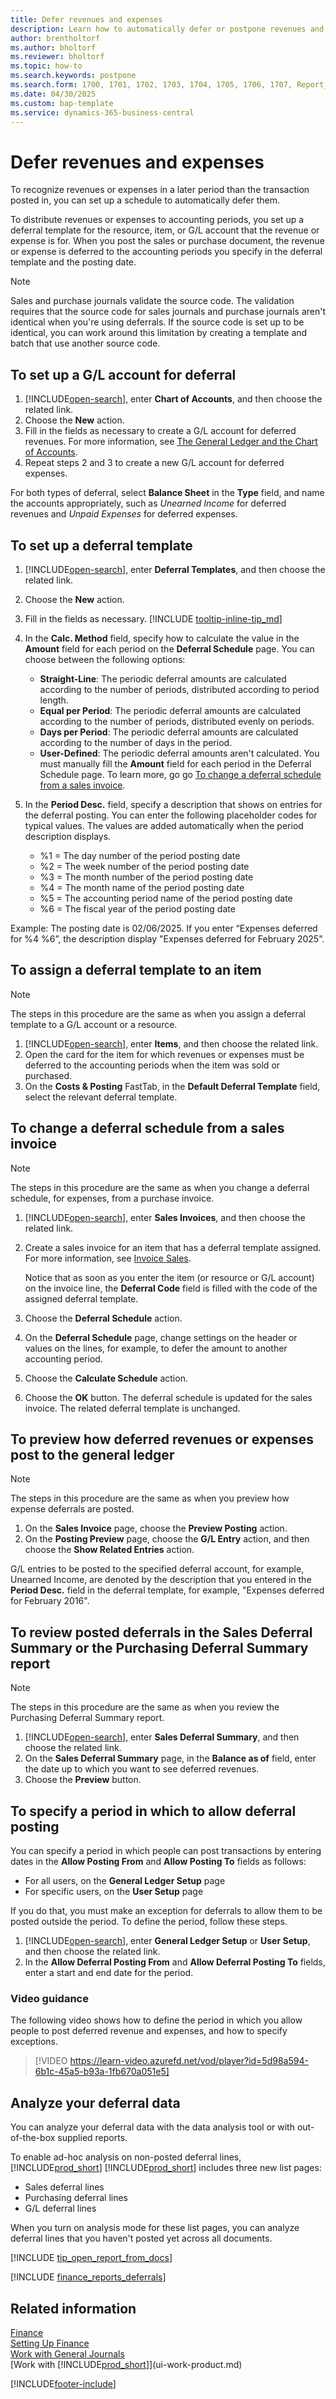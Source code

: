 ```yaml
---
title: Defer revenues and expenses
description: Learn how to automatically defer or postpone revenues and expenses.
author: brentholtorf
ms.author: bholtorf
ms.reviewer: bholtorf
ms.topic: how-to
ms.search.keywords: postpone
ms.search.form: 1700, 1701, 1702, 1703, 1704, 1705, 1706, 1707, Report_1700, Report_1701, Report_1702
ms.date: 04/30/2025
ms.custom: bap-template
ms.service: dynamics-365-business-central
---
```


# Defer revenues and expenses

To recognize revenues or expenses in a later period than the transaction posted in, you can set up a schedule to automatically defer them.

To distribute revenues or expenses to accounting periods, you set up a deferral template for the resource, item, or G/L account that the revenue or expense is for. When you post the sales or purchase document, the revenue or expense is deferred to the accounting periods you specify in the deferral template and the posting date.

> [!NOTE]
> Sales and purchase journals validate the source code. The validation requires that the source code for sales journals and purchase journals aren't identical when you're using deferrals. If the source code is set up to be identical, you can work around this limitation by creating a template and batch that use another source code.

## To set up a G/L account for deferral

1. [!INCLUDE[open-search](includes/open-search.md)], enter **Chart of Accounts**, and then choose the related link.
2. Choose the **New** action.
3. Fill in the fields as necessary to create a G/L account for deferred revenues. For more information, see [The General Ledger and the Chart of Accounts](finance-general-ledger.md).
4. Repeat steps 2 and 3 to create a new G/L account for deferred expenses.

For both types of deferral, select **Balance Sheet** in the **Type** field, and name the accounts appropriately, such as *Unearned Income* for deferred revenues and *Unpaid Expenses* for deferred expenses.

## To set up a deferral template

1. [!INCLUDE[open-search](includes/open-search.md)], enter **Deferral Templates**, and then choose the related link.
2. Choose the **New** action.
3. Fill in the fields as necessary. [!INCLUDE [tooltip-inline-tip_md](includes/tooltip-inline-tip_md.md)]
4. In the **Calc. Method** field, specify how to calculate the value in the **Amount** field for each period on the **Deferral Schedule** page. You can choose between the following options:

   * **Straight-Line**: The periodic deferral amounts are calculated according to the number of periods, distributed according to period length.
   * **Equal per Period**: The periodic deferral amounts are calculated according to the number of periods, distributed evenly on periods.
   * **Days per Period**: The periodic deferral amounts are calculated according to the number of days in the period.
   * **User-Defined**: The periodic deferral amounts aren't calculated. You must manually fill the **Amount** field for each period in the Deferral Schedule page. To learn more, go go [To change a deferral schedule from a sales invoice](#to-change-a-deferral-schedule-from-a-sales-invoice).
5. In the **Period Desc.** field, specify a description that shows on entries for the deferral posting. You can enter the following placeholder codes for typical values. The values are added automatically when the period description displays.

   * %1 = The day number of the period posting date
   * %2 = The week number of the period posting date
   * %3 = The month number of the period posting date
   * %4 = The month name of the period posting date
   * %5 = The accounting period name of the period posting date
   * %6 = The fiscal year of the period posting date

Example: The posting date is 02/06/2025. If you enter “Expenses deferred for %4 %6”, the description display "Expenses deferred for February 2025".

## To assign a deferral template to an item

> [!NOTE]  
> The steps in this procedure are the same as when you assign a deferral template to a G/L account or a resource.

1. [!INCLUDE[open-search](includes/open-search.md)], enter **Items**, and then choose the related link.
2. Open the card for the item for which revenues or expenses must be deferred to the accounting periods when the item was sold or purchased.
3. On the **Costs & Posting** FastTab, in the **Default Deferral Template** field, select the relevant deferral template.

## To change a deferral schedule from a sales invoice

> [!NOTE]  
> The steps in this procedure are the same as when you change a deferral schedule, for expenses, from a purchase invoice.

1. [!INCLUDE[open-search](includes/open-search.md)], enter **Sales Invoices**, and then choose the related link.
2. Create a sales invoice for an item that has a deferral template assigned. For more information, see [Invoice Sales](sales-how-invoice-sales.md).

    Notice that as soon as you enter the item (or resource or G/L account) on the invoice line, the **Deferral Code** field is filled with the code of the assigned deferral template.
3. Choose the **Deferral Schedule** action.
4. On the **Deferral Schedule** page, change settings on the header or values on the lines, for example, to defer the amount to another accounting period.
5. Choose the **Calculate Schedule** action.
6. Choose the **OK** button. The deferral schedule is updated for the sales invoice. The related deferral template is unchanged.

## To preview how deferred revenues or expenses post to the general ledger

> [!NOTE]  
> The steps in this procedure are the same as when you preview how expense deferrals are posted.

1. On the **Sales Invoice** page, choose the **Preview Posting** action.
2. On the **Posting Preview** page, choose the **G/L Entry** action, and then choose the **Show Related Entries** action.

G/L entries to be posted to the specified deferral account, for example, Unearned Income, are denoted by the description that you entered in the **Period Desc.** field in the deferral template, for example, "Expenses deferred for February 2016".

## To review posted deferrals in the Sales Deferral Summary or the Purchasing Deferral Summary report

> [!NOTE]  
> The steps in this procedure are the same as when you review the Purchasing Deferral Summary report.

1. [!INCLUDE[open-search](includes/open-search.md)], enter **Sales Deferral Summary**, and then choose the related link.
2. On the **Sales Deferral Summary** page, in the **Balance as of** field, enter the date up to which you want to see deferred revenues.
3. Choose the **Preview** button.

## To specify a period in which to allow deferral posting

You can specify a period in which people can post transactions by entering dates in the **Allow Posting From** and **Allow Posting To** fields as follows:

* For all users, on the **General Ledger Setup** page
* For specific users, on the **User Setup** page

If you do that, you must make an exception for deferrals to allow them to be posted outside the period. To define the period, follow these steps.

1. [!INCLUDE[open-search](includes/open-search.md)], enter **General Ledger Setup** or **User Setup**, and then choose the related link.
2. In the **Allow Deferral Posting From** and **Allow Deferral Posting To** fields, enter a start and end date for the period.

### Video guidance

The following video shows how to define the period in which you allow people to post deferred revenue and expenses, and how to specify exceptions.

> [!VIDEO https://learn-video.azurefd.net/vod/player?id=5d98a594-6b1c-45a5-b93a-1fb670a051e5]

## Analyze your deferral data

You can analyze your deferral data with the data analysis tool or with out-of-the-box supplied reports. 

To enable ad-hoc analysis on non-posted deferral lines, [!INCLUDE[prod_short](includes/prod_short.md)] [!INCLUDE[prod_short](includes/2025-releasewave2-short.md)] includes three new list pages:

* Sales deferral lines
* Purchasing deferral lines
* G/L deferral lines

When you turn on analysis mode for these list pages, you can analyze deferral lines that you haven't posted yet across all documents.

[!INCLUDE [tip_open_report_from_docs](includes/tip-open-report-from-docs.md)]

[!INCLUDE [finance_reports_deferrals](includes/finance-reports-deferrals-include.md)]

## Related information

[Finance](finance.md)  
[Setting Up Finance](finance-setup-finance.md)  
[Work with General Journals](ui-work-general-journals.md)  
[Work with [!INCLUDE[prod_short](includes/prod_short.md)]](ui-work-product.md)


[!INCLUDE[footer-include](includes/footer-banner.md)]
